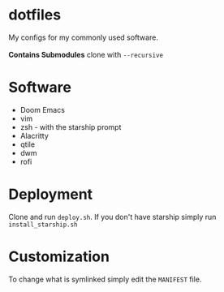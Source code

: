 # dotfiles #

My configs for my commonly used software.\
\
**Contains Submodules** clone with ```--recursive```

# Software #

* Doom Emacs
* vim 
* zsh - with the starship prompt
* Alacritty
* qtile
* dwm
* rofi

# Deployment #

Clone and run `deploy.sh`.
If you don't have starship simply run `install_starship.sh`

# Customization #
To change what is symlinked simply edit the `MANIFEST` file.
